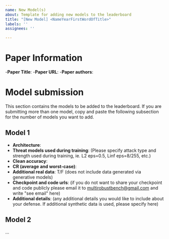 ```yaml
---
name: New Model(s)
about: Template for adding new models to the leaderboard
title: "[New Model] <NameYearFirstWordOfTitle>"
labels: ''
assignees: ''

---
```


# Paper Information

-**Paper Title**:
-**Paper URL**:
-**Paper authors**:

# Model submission
This section contains the models to be added to the leaderboard.  If you are submitting more than one model, copy and paste the following subsection for the number of models you want to add.

## Model 1
- **Architecture**:
- **Threat models used during training**: (Please specify attack type and strength used during training, ie. L2 eps=0.5, Linf eps=8/255, etc.)
- **Clean accuracy**:
- **CR (average and worst-case)**: 
- **Additional real data**: T/F (does not include data generated via generative models)
- **Checkpoint and code urls**: (if you do not want to share your checkpoint and code publicly please email it to multirobustbench@gmail.com and write "see email" here)
- **Additional details**: (any additional details you would like to include about your defense.  If additional synthetic data is used, please specify here)

## Model 2
...
